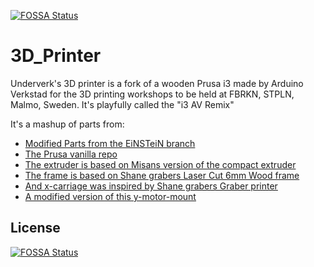 [![FOSSA Status](https://app.fossa.io/api/projects/git%2Bgithub.com%2FHartmarken%2F3D_Printer.svg?type=shield)](https://app.fossa.io/projects/git%2Bgithub.com%2FHartmarken%2F3D_Printer?ref=badge_shield)

3D_Printer
==========

Underverk's 3D printer is a fork of a wooden Prusa i3 made by Arduino Verkstad for the 3D printing workshops to be held at FBRKN, STPLN, Malmo, Sweden. It's playfully called the "i3 AV Remix"

It's a mashup of parts from:  
*   [Modified Parts from the EiNSTeiN branch](https://github.com/EiNSTeiN-/Prusa3)  
*   [The Prusa vanilla repo](https://github.com/josefprusa/Prusa3-vanilla)  
*   [The extruder is based on Misans version of the compact extruder](http://www.thingiverse.com/thing:100982)  
*   [The frame is based on Shane grabers Laser Cut 6mm Wood frame](https://github.com/sgraber/Prusa3_LC)  
*   [And x-carriage was inspired by Shane grabers Graber printer](https://github.com/sgraber/Graber)  
*   [A modified version of this y-motor-mount](http://www.thingiverse.com/thing:85809)


## License
[![FOSSA Status](https://app.fossa.io/api/projects/git%2Bgithub.com%2FHartmarken%2F3D_Printer.svg?type=large)](https://app.fossa.io/projects/git%2Bgithub.com%2FHartmarken%2F3D_Printer?ref=badge_large)